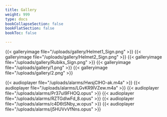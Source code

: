 ```yaml
---
title: Gallery
weight: 999
type: docs
bookCollapseSection: false
bookFlatSection: false
bookToc: false

---
```


{{< galleryimage file="/uploads/gallery/Helmet1_Sign.png" >}}
{{< galleryimage file="/uploads/gallery/Helmet2_Sign.png" >}}
{{< galleryimage file="/uploads/gallery/Rubiks_Sign.png" >}}
{{< galleryimage file="/uploads/gallery/1.png" >}}
{{< galleryimage file="/uploads/gallery/2.png" >}}

{{< audioplayer file="/uploads/alarms/HwsjClHO-ak.m4a" >}}
{{< audioplayer file="/uploads/alarms/LGvKR9lVZew.m4a" >}}
{{< audioplayer file="/uploads/alarms/Pr37uI9FHOQ.opus" >}}
{{< audioplayer file="/uploads/alarms/RZTGdIwFd_8.opus" >}}
{{< audioplayer file="/uploads/alarms/c4D6tSNby_w.opus" >}}
{{< audioplayer file="/uploads/alarms/j5HUVvVfNns.opus" >}}
